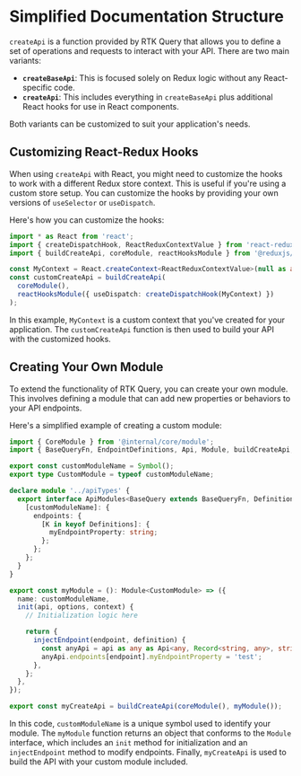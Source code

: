 # Simplified Documentation Structure

`createApi` is a function provided by RTK Query that allows you to define a set of operations and requests to interact with your API. There are two main variants:

- **`createBaseApi`**: This is focused solely on Redux logic without any React-specific code.
- **`createApi`**: This includes everything in `createBaseApi` plus additional React hooks for use in React components.

Both variants can be customized to suit your application's needs.

## Customizing React-Redux Hooks

When using `createApi` with React, you might need to customize the hooks to work with a different Redux store context. This is useful if you're using a custom store setup. You can customize the hooks by providing your own versions of `useSelector` or `useDispatch`.

Here's how you can customize the hooks:

```ts
import * as React from 'react';
import { createDispatchHook, ReactReduxContextValue } from 'react-redux';
import { buildCreateApi, coreModule, reactHooksModule } from '@reduxjs/toolkit/query/react';

const MyContext = React.createContext<ReactReduxContextValue>(null as any);
const customCreateApi = buildCreateApi(
  coreModule(),
  reactHooksModule({ useDispatch: createDispatchHook(MyContext) })
);
```

In this example, `MyContext` is a custom context that you've created for your application. The `customCreateApi` function is then used to build your API with the customized hooks.

## Creating Your Own Module

To extend the functionality of RTK Query, you can create your own module. This involves defining a module that can add new properties or behaviors to your API endpoints.

Here's a simplified example of creating a custom module:

```ts
import { CoreModule } from '@internal/core/module';
import { BaseQueryFn, EndpointDefinitions, Api, Module, buildCreateApi, coreModule } from '@reduxjs/toolkit/query';

export const customModuleName = Symbol();
export type CustomModule = typeof customModuleName;

declare module '../apiTypes' {
  export interface ApiModules<BaseQuery extends BaseQueryFn, Definitions extends EndpointDefinitions, ReducerPath extends string, TagTypes extends string> {
    [customModuleName]: {
      endpoints: {
        [K in keyof Definitions]: {
          myEndpointProperty: string;
        };
      };
    };
  }
}

export const myModule = (): Module<CustomModule> => ({
  name: customModuleName,
  init(api, options, context) {
    // Initialization logic here

    return {
      injectEndpoint(endpoint, definition) {
        const anyApi = api as any as Api<any, Record<string, any>, string, string, CustomModule | CoreModule>;
        anyApi.endpoints[endpoint].myEndpointProperty = 'test';
      },
    };
  },
});

export const myCreateApi = buildCreateApi(coreModule(), myModule());
```

In this code, `customModuleName` is a unique symbol used to identify your module. The `myModule` function returns an object that conforms to the `Module` interface, which includes an `init` method for initialization and an `injectEndpoint` method to modify endpoints. Finally, `myCreateApi` is used to build the API with your custom module included.

